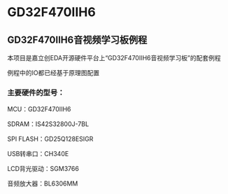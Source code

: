 # GD32F470IIH6
## GD32F470IIH6音视频学习板例程
本项目是嘉立创EDA开源硬件平台上“GD32F470IIH6音视频学习板”的配套例程

例程中的IO都已经基于原理图配置

### 主要硬件的型号：
MCU：GD32F470IIH6

SDRAM：IS42S32800J-7BL

SPI FLASH：GD25Q128ESIGR

USB转串口：CH340E

LCD背光驱动：SGM3766

音频放大器：BL6306MM
